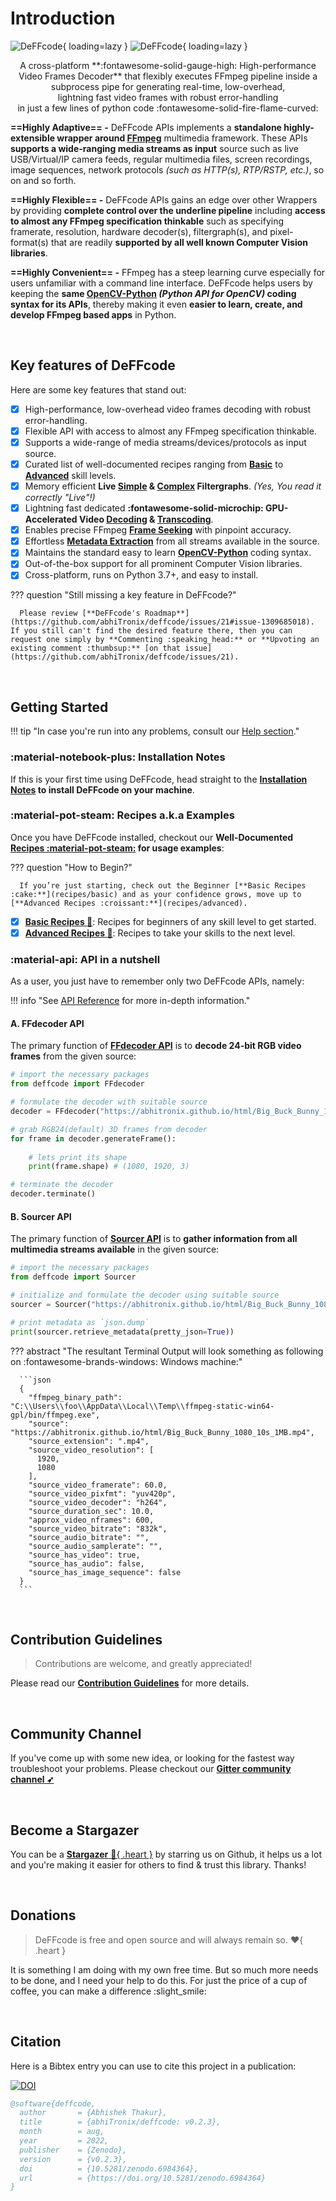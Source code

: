 <!--
===============================================
DeFFcode library source-code is deployed under the Apache 2.0 License:

Copyright (c) 2021 Abhishek Thakur(@abhiTronix) <abhi.una12@gmail.com>

Licensed under the Apache License, Version 2.0 (the "License");
you may not use this file except in compliance with the License.
You may obtain a copy of the License at

   http://www.apache.org/licenses/LICENSE-2.0

Unless required by applicable law or agreed to in writing, software
distributed under the License is distributed on an "AS IS" BASIS,
WITHOUT WARRANTIES OR CONDITIONS OF ANY KIND, either express or implied.
See the License for the specific language governing permissions and
limitations under the License.
===============================================
-->

# Introduction

![DeFFcode](assets/images/deffcode.png#only-light){ loading=lazy }
![DeFFcode](assets/images/deffcode-dark.png#only-dark){ loading=lazy }

<center>A cross-platform **:fontawesome-solid-gauge-high: High-performance Video Frames Decoder** that flexibly executes FFmpeg pipeline inside a subprocess pipe for generating real-time, low-overhead, <br>lightning fast video frames with robust error-handling <br>in just a few lines of python code :fontawesome-solid-fire-flame-curved:</center>

<div class="spacer"></div>

**==Highly Adaptive== -** DeFFcode APIs implements a **standalone highly-extensible wrapper around [FFmpeg][ffmpeg]** multimedia framework. These APIs **supports a wide-ranging media streams as input** source such as live USB/Virtual/IP camera feeds, regular multimedia files, screen recordings, image sequences, network protocols _(such as HTTP(s), RTP/RSTP, etc.)_, so on and so forth.

**==Highly Flexible== -** DeFFcode APIs gains an edge over other Wrappers by providing **complete control over the underline pipeline** including **access to almost any FFmpeg specification thinkable** such as specifying framerate, resolution, hardware decoder(s), filtergraph(s), and pixel-format(s) that are readily **supported by all well known Computer Vision libraries**.

**==Highly Convenient== -**  FFmpeg has a steep learning curve especially for users unfamiliar with a command line interface. DeFFcode helps users by keeping the **same [OpenCV-Python](https://docs.opencv.org/4.x/d6/d00/tutorial_py_root.html) _(Python API for OpenCV)_ coding syntax for its APIs**, thereby making it even **easier to learn, create, and develop FFmpeg based apps** in Python.

&thinsp;

## Key features of DeFFcode

Here are some key features that stand out:

- [x] High-performance, low-overhead video frames decoding with robust error-handling.
- [x] Flexible API with access to almost any FFmpeg specification thinkable.
- [x] Supports a wide-range of media streams/devices/protocols as input source. 
- [x] Curated list of well-documented recipes ranging from [**Basic**](recipes/basic/) to [**Advanced**](recipes/advanced/) skill levels.
- [x] Memory efficient **Live [Simple](recipes/basic/transcode-live-frames-simplegraphs/#transcoding-live-simple-filtergraphs) & [Complex](recipes/advanced/transcode-live-frames-complexgraphs/#transcoding-live-complex-filtergraphs) Filtergraphs**. _(Yes, You read it correctly "Live"!)_
- [x] Lightning fast dedicated **:fontawesome-solid-microchip: GPU-Accelerated Video [Decoding](recipes/advanced/decode-hw-acceleration/#hardware-accelerated-video-decoding) & [Transcoding](recipes/advanced/transcode-hw-acceleration/#hardware-accelerated-video-transcoding)**.
- [x] Enables precise FFmpeg [**Frame Seeking**](recipes/basic/save-keyframe-image/#extracting-key-frames-as-png-image) with pinpoint accuracy.
- [x] Effortless [**Metadata Extraction**](recipes/basic/extract-video-metadata/#extracting-video-metadata) from all streams available in the source.
- [x] Maintains the standard easy to learn [**OpenCV-Python**](https://docs.opencv.org/4.x/d6/d00/tutorial_py_root.html) coding syntax.
- [x] Out-of-the-box support for all prominent Computer Vision libraries.
- [x] Cross-platform, runs on Python 3.7+, and easy to install. 

??? question "Still missing a key feature in DeFFcode?"

      Please review [**DeFFcode's Roadmap**](https://github.com/abhiTronix/deffcode/issues/21#issue-1309685018). If you still can't find the desired feature there, then you can request one simply by **Commenting :speaking_head:** or **Upvoting an existing comment :thumbsup:** [on that issue](https://github.com/abhiTronix/deffcode/issues/21).


<!--
- [x] Lossless Transcoding support with [WriteGear](gears/writegear/introduction/). #TODO
-->


&nbsp;


## Getting Started

<div class="spacer"></div>

!!! tip "In case you're run into any problems, consult our [Help section](help/get_help)."

### :material-notebook-plus: Installation Notes

If this is your first time using DeFFcode, head straight to the **[Installation Notes](installation/#installation-notes) to install DeFFcode on your machine**.

<div class="spacer"></div>

### :material-pot-steam: Recipes a.k.a Examples


Once you have DeFFcode installed, checkout our **Well-Documented [Recipes :material-pot-steam:](recipes/basic) for usage examples**:

??? question "How to Begin?"
      
      If you’re just starting, check out the Beginner [**Basic Recipes :cake:**](recipes/basic) and as your confidence grows, move up to [**Advanced Recipes :croissant:**](recipes/advanced). 

- [x] [**Basic Recipes :cake:**](recipes/basic): Recipes for beginners of any skill level to get started.
- [x] [**Advanced Recipes :croissant:**](recipes/advanced): Recipes to take your skills to the next level.

<div class="spacer"></div>

### :material-api: API in a nutshell

As a user, you just have to remember only two DeFFcode APIs, namely:

!!! info "See [API Reference](reference/ffdecoder/#ffdecoder-api) for more in-depth information."

<div class="spacer"></div>

#### A. FFdecoder API 

The primary function of [**FFdecoder API**](reference/ffdecoder/#ffdecoder-api) is to **decode 24-bit RGB video frames** from the given source:

```py
# import the necessary packages
from deffcode import FFdecoder

# formulate the decoder with suitable source
decoder = FFdecoder("https://abhitronix.github.io/html/Big_Buck_Bunny_1080_10s_1MB.mp4").formulate()

# grab RGB24(default) 3D frames from decoder
for frame in decoder.generateFrame():
    
    # lets print its shape
    print(frame.shape) # (1080, 1920, 3)

# terminate the decoder
decoder.terminate()
```

#### B. Sourcer API 

The primary function of [**Sourcer API**](reference/sourcer/#sourcer-api) is to **gather information from all multimedia streams available** in the given source:

```python
# import the necessary packages
from deffcode import Sourcer

# initialize and formulate the decoder using suitable source
sourcer = Sourcer("https://abhitronix.github.io/html/Big_Buck_Bunny_1080_10s_1MB.mp4").probe_stream()

# print metadata as `json.dump`
print(sourcer.retrieve_metadata(pretty_json=True))
```

??? abstract "The resultant Terminal Output will look something as following on :fontawesome-brands-windows: Windows machine:"
     
      ```json
      {
        "ffmpeg_binary_path": "C:\\Users\\foo\\AppData\\Local\\Temp\\ffmpeg-static-win64-gpl/bin/ffmpeg.exe",
        "source": "https://abhitronix.github.io/html/Big_Buck_Bunny_1080_10s_1MB.mp4",
        "source_extension": ".mp4",
        "source_video_resolution": [
          1920,
          1080
        ],
        "source_video_framerate": 60.0,
        "source_video_pixfmt": "yuv420p",
        "source_video_decoder": "h264",
        "source_duration_sec": 10.0,
        "approx_video_nframes": 600,
        "source_video_bitrate": "832k",
        "source_audio_bitrate": "",
        "source_audio_samplerate": "",
        "source_has_video": true,
        "source_has_audio": false,
        "source_has_image_sequence": false
      }
      ```


&nbsp;

## Contribution Guidelines

> Contributions are welcome, and greatly appreciated!  

Please read our [**Contribution Guidelines**](contribution/) for more details.

&nbsp;

## Community Channel

If you've come up with some new idea, or looking for the fastest way troubleshoot your problems. Please checkout our [**Gitter community channel ➶**][gitter]

&nbsp;

## Become a Stargazer

You can be a  [**Stargazer** :star2:{ .heart }][stargazer]  by starring us on Github, it helps us a lot and you're making it easier for others to find & trust this library. Thanks!

&nbsp;

## Donations

> DeFFcode is free and open source and will always remain so. :heart:{ .heart }

It is something I am doing with my own free time. But so much more needs to be done, and I need your help to do this. For just the price of a cup of coffee, you can make a difference :slight_smile:

<script type='text/javascript' src='https://ko-fi.com/widgets/widget_2.js'></script><script type='text/javascript'>kofiwidget2.init('Support Me on Ko-fi', '#eba100', 'W7W8WTYO');kofiwidget2.draw();</script> 

&nbsp;

## Citation

Here is a Bibtex entry you can use to cite this project in a publication:

[![DOI](https://zenodo.org/badge/DOI/10.5281/zenodo.6984364.svg)](https://doi.org/10.5281/zenodo.6984364)

```BibTeX
@software{deffcode,
  author       = {Abhishek Thakur},
  title        = {abhiTronix/deffcode: v0.2.3},
  month        = aug,
  year         = 2022,
  publisher    = {Zenodo},
  version      = {v0.2.3},
  doi          = {10.5281/zenodo.6984364},
  url          = {https://doi.org/10.5281/zenodo.6984364}
}
```

&nbsp;


<!--
External URLs
-->

[gitter]: https://gitter.im/deffcode-python/community
[stargazer]: https://github.com/abhiTronix/deffcode/stargazers
[ffmpeg]:https://www.ffmpeg.org/
